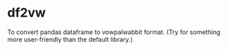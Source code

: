 # df2vw
To convert pandas dataframe to vowpalwabbit format. (Try for something more user-friendly than the default library.)
